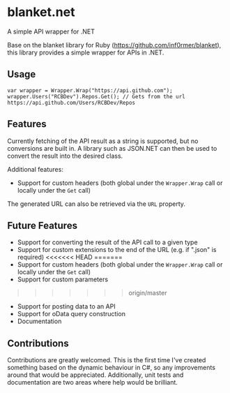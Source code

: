 blanket.net
===========

A simple API wrapper for .NET

Base on the blanket library for Ruby (https://github.com/inf0rmer/blanket), this library provides a simple wrapper for APIs in .NET.

## Usage

    var wrapper = Wrapper.Wrap("https://api.github.com");
    wrapper.Users("RCBDev").Repos.Get(); // Gets from the url https://api.github.com/Users/RCBDev/Repos

## Features

Currently fetching of the API result as a string is supported, but no conversions are built in. A library such as JSON.NET can then be used to convert the result into the desired class.

Additional features:

* Support for custom headers (both global under the `Wrapper.Wrap` call or locally under the `Get` call)

The generated URL can also be retrieved via the `URL` property.

## Future Features

* Support for converting the result of the API call to a given type
* Support for custom extensions to the end of the URL (e.g. if ".json" is required)
<<<<<<< HEAD
=======
* Support for custom headers (both global under the `Wrapper.Wrap` call or locally under the `Get` call)
* Support for custom parameters
>>>>>>> origin/master
* Support for posting data to an API
* Support for oData query construction
* Documentation

## Contributions

Contributions are greatly welcomed. This is the first time I've created something based on the dynamic behaviour in C#, so any improvements around that would be appreciated. Additionally, unit tests and documentation are two areas where help would be brilliant.

